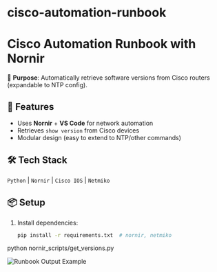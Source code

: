 # cisco-automation-runbook
# Cisco Automation Runbook with Nornir  

🚀 **Purpose**: Automatically retrieve software versions from Cisco routers (expandable to NTP config).  

## 🔧 Features  
- Uses **Nornir** + **VS Code** for network automation  
- Retrieves `show version` from Cisco devices  
- Modular design (easy to extend to NTP/other commands)  

## 🛠️ Tech Stack  
`Python` | `Nornir` | `Cisco IOS` | `Netmiko`  

## 📦 Setup  
1. Install dependencies:  
   ```bash  
   pip install -r requirements.txt  # nornir, netmiko  
python nornir_scripts/get_versions.py  

![Runbook Output Example](/images/output.png)
